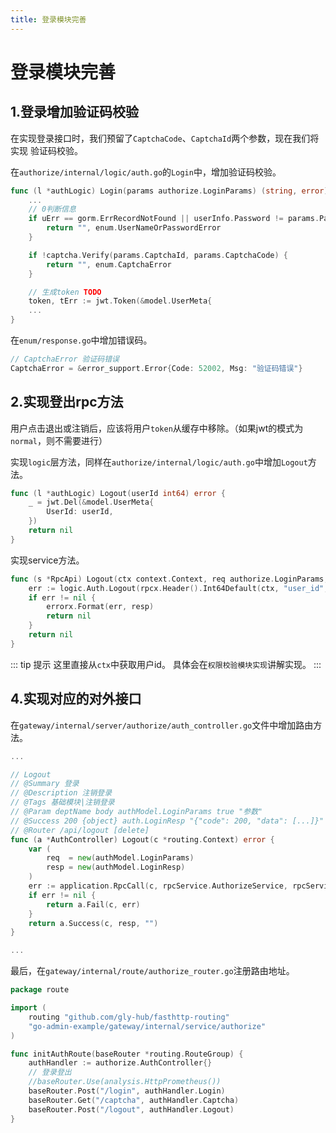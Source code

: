 ```yaml
---
title: 登录模块完善
---
```


# 登录模块完善

## 1.登录增加验证码校验
在实现登录接口时，我们预留了`CaptchaCode`、`CaptchaId`两个参数，现在我们将实现
验证码校验。

在`authorize/internal/logic/auth.go`的`Login`中，增加验证码校验。

```go
func (l *authLogic) Login(params authorize.LoginParams) (string, error) {
	...
	// 0判断信息
	if uErr == gorm.ErrRecordNotFound || userInfo.Password != params.Password {
        return "", enum.UserNameOrPasswordError
    }

    if !captcha.Verify(params.CaptchaId, params.CaptchaCode) {
        return "", enum.CaptchaError
    }

    // 生成token TODO
    token, tErr := jwt.Token(&model.UserMeta{
	...
}
```

在`enum/response.go`中增加错误码。
```go
// CaptchaError 验证码错误
CaptchaError = &error_support.Error{Code: 52002, Msg: "验证码错误"}
```

## 2.实现登出rpc方法

用户点击退出或注销后，应该将用户`token`从缓存中移除。（如果jwt的模式为`normal`，则不需要进行）

实现`logic`层方法，同样在`authorize/internal/logic/auth.go`中增加`Logout`方法。

```go
func (l *authLogic) Logout(userId int64) error {
	_ = jwt.Del(&model.UserMeta{
		UserId: userId,
	})
	return nil
}
```

实现service方法。

```go
func (s *RpcApi) Logout(ctx context.Context, req authorize.LoginParams, resp *authorize.LoginResp) error {
	err := logic.Auth.Logout(rpcx.Header().Int64Default(ctx, "user_id", 0))
	if err != nil {
		errorx.Format(err, resp)
		return nil
	}
	return nil
}
```
::: tip 提示
这里直接从`ctx`中获取用户id。
具体会在`权限校验模块实现`讲解实现。
:::

## 4.实现对应的对外接口

在`gateway/internal/server/authorize/auth_controller.go`文件中增加路由方法。
```go
...

// Logout
// @Summary 登录
// @Description 注销登录
// @Tags 基础模块|注销登录
// @Param deptName body authModel.LoginParams true "参数"
// @Success 200 {object} auth.LoginResp "{"code": 200, "data": [...]}"
// @Router /api/logout [delete]
func (a *AuthController) Logout(c *routing.Context) error {
    var (
        req  = new(authModel.LoginParams)
        resp = new(authModel.LoginResp)
    )
    err := application.RpcCall(c, rpcService.AuthorizeService, rpcService.AuthorizeFuncGenerateCaptcha, req, resp)
    if err != nil {
        return a.Fail(c, err)
    }
    return a.Success(c, resp, "")
}

...
```

最后，在`gateway/internal/route/authorize_router.go`注册路由地址。
```go
package route

import (
	routing "github.com/gly-hub/fasthttp-routing"
	"go-admin-example/gateway/internal/service/authorize"
)

func initAuthRoute(baseRouter *routing.RouteGroup) {
	authHandler := authorize.AuthController{}
	// 登录登出
	//baseRouter.Use(analysis.HttpPrometheus())
	baseRouter.Post("/login", authHandler.Login)
	baseRouter.Get("/captcha", authHandler.Captcha)
	baseRouter.Post("/logout", authHandler.Logout)
}
```
